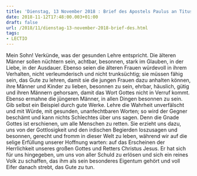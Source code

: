 ```yaml
---
title: 'Dienstag, 13 November 2018 : Brief des Apostels Paulus an Titus 2,1-8.11-14.'
date: 2018-11-12T17:48:00.003+01:00
draft: false
url: /2018/11/dienstag-13-november-2018-brief-des.html
tags: 
- LECTIO
---
```


Mein Sohn! Verkünde, was der gesunden Lehre entspricht. Die älteren Männer sollen nüchtern sein, achtbar, besonnen, stark im Glauben, in der Liebe, in der Ausdauer. Ebenso seien die älteren Frauen würdevoll in ihrem Verhalten, nicht verleumderisch und nicht trunksüchtig; sie müssen fähig sein, das Gute zu lehren, damit sie die jungen Frauen dazu anhalten können, ihre Männer und Kinder zu lieben, besonnen zu sein, ehrbar, häuslich, gütig und ihren Männern gehorsam, damit das Wort Gottes nicht in Verruf kommt. Ebenso ermahne die jüngeren Männer, in allen Dingen besonnen zu sein. Gib selbst ein Beispiel durch gute Werke. Lehre die Wahrheit unverfälscht und mit Würde, mit gesunden, unanfechtbaren Worten; so wird der Gegner beschämt und kann nichts Schlechtes über uns sagen. Denn die Gnade Gottes ist erschienen, um alle Menschen zu retten. Sie erzieht uns dazu, uns von der Gottlosigkeit und den irdischen Begierden loszusagen und besonnen, gerecht und fromm in dieser Welt zu leben, während wir auf die selige Erfüllung unserer Hoffnung warten: auf das Erscheinen der Herrlichkeit unseres großen Gottes und Retters Christus Jesus. Er hat sich für uns hingegeben, um uns von aller Schuld zu erlösen und sich ein reines Volk zu schaffen, das ihm als sein besonderes Eigentum gehört und voll Eifer danach strebt, das Gute zu tun.